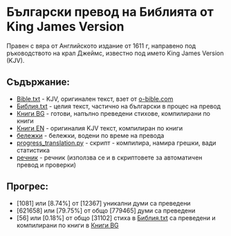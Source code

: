 # Български превод на Библията от King James Version
Правен с вяра от Английското издание от 1611 г, направено под ръководството на крал Джеймс, известно под името King James Version (KJV).

## Съдържание:
- [Bible.txt](https://github.com/TraxData313/KJV-BG-translation/blob/main/kjb-en/Bible.txt) - KJV, оригинален текст, взет от [o-bible.com](https://www.o-bible.com/download/kjv.txt)
- [Библия.txt](https://github.com/TraxData313/KJV-BG-translation/blob/main/kjb-bg/%D0%91%D0%B8%D0%B1%D0%BB%D0%B8%D1%8F.txt) - целия текст, частично на български в процес на превод
- [Книги BG](https://github.com/TraxData313/KJV-BG-translation/tree/main/kjb-bg/compiled_text_by_books) - готови, напълно преведени стихове, компилирани по книги
- [Книги EN](https://github.com/TraxData313/KJV-BG-translation/tree/main/kjb-en/compiled_text_by_books) - оригиналия KJV текст, компилиран по книги
- [бележки](https://github.com/TraxData313/KJV-BG-translation/blob/main/translation_decision_notes.txt) - бележки, водени по време на превода
- [progress_translation.py](https://github.com/TraxData313/KJV-BG-translation/blob/main/progress_translation.py) - скрипт - компилира, намира грешки, вади статистика
- [речник](https://github.com/TraxData313/KJV-BG-translation/blob/main/%D1%80%D0%B5%D1%87%D0%BD%D0%B8%D0%BA.txt) - речник (използва се и в скриптовете за автоматичен превод и проверки)

## Прогрес:
- [1081] или [8.74%] от [12367] уникални думи са преведени
- [621658] или [79.75%] от общо [779465] думи са преведени
- [56] или [0.18%] от общо [31102] стиха в [Библия.txt](https://github.com/TraxData313/KJV-BG-translation/blob/main/kjb-bg/%D0%91%D0%B8%D0%B1%D0%BB%D0%B8%D1%8F.txt) са преведени и компилирани по книги в [Книги BG](https://github.com/TraxData313/KJV-BG-translation/tree/main/kjb-bg/compiled_text_by_books)
